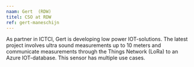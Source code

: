 ```yaml
---
naam: Gert  (RDW)
titel: CSO at RDW
ref: gert-maneschijn
---
```

As partner in ICTCI, Gert is developing low power IOT-solutions. The latest project involves ultra sound measurements up to 10 meters and communicate measurements through the Things Network (LoRa) to an Azure IOT-database. This sensor has multiple use cases.